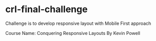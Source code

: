 # crl-final-challenge

Challenge is to develop responsive layout with Mobile First approach

Course Name: Conquering Responsive Layouts By Kevin Powell
